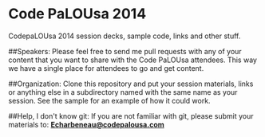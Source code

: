 Code PaLOUsa 2014
============

CodepaLOUsa 2014 session decks, sample code, links and other stuff.

##Speakers: 
Please feel free to send me pull requests with any of your content that you want to share with the Code PaLOUsa attendees.  This way we have a single place for attendees to go and get content.

##Organization: 
Clone this repository and put your session materials, links or anything else in a subdirectory named with the same name as your session.  See the sample for an example of how it could work.

##Help, I don't know git:
If you are not familiar with git, please submit your materials to: **Echarbeneau@codepalousa.com**


